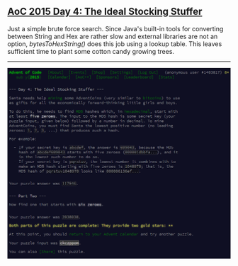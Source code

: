 ## [AoC 2015 Day 4: The Ideal Stocking Stuffer](https://adventofcode.com/2015/day/4)

Just a simple brute force search. Since Java's built-in tools for converting between String and Hex are rather slow and external libraries are not an option, *bytesToHexString()* does this job using a lookup table. This leaves sufficient time to plant some cotton candy growing trees.

---

![AoC 2015 Day 4](day04--The_Ideal_Stocking_Stuffer.png?raw=true)
